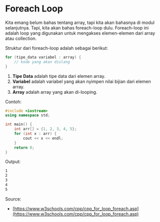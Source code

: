 # Foreach Loop

Kita emang belum bahas tentang array, tapi kita akan bahasnya di modul selanjutnya. Tapi, kita akan bahas foreach-loop dulu. Foreach-loop ini adalah loop yang digunakan untuk mengakses elemen-elemen dari array atau collection.

Struktur dari foreach-loop adalah sebagai berikut:

```cpp
for (tipe_data variabel : array) {
    // kode yang akan diulang
}
```

1. **Tipe Data** adalah tipe data dari elemen array.
2. **Variabel** adalah variabel yang akan nyimpen nilai bijian dari elemen array.
3. **Array** adalah array yang akan di-looping.

Contoh:

```cpp
#include <iostream>
using namespace std;

int main() {
    int arr[] = {1, 2, 3, 4, 5};
    for (int x : arr) {
        cout << x << endl;
    }
    return 0;
}
```

Output:

```bash
1
2
3
4
5
```

Source:
- [https://www.w3schools.com/cpp/cpp_for_loop_foreach.asp](https://www.w3schools.com/cpp/cpp_for_loop_foreach.asp)
